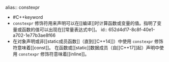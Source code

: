 alias:: constexpr

- #C++keyword
- `constexpr` 修饰符用来声明可以在[[编译]]时计算函数或变量的值。指明了变量或函数的值可以出现在[[常量表达式中]]。
  id:: 652d4d17-8c8f-40e1-a702-1e77b3ae8f66
- 在对象声明或非[[static成员函数]]（直到[[C++14]]）中使用 `constexpr` 修饰符意味着[[const]]。
  在函数或[[static]]数据成员（自[[C++17]]起）声明中使用 `constexpr` 修饰符意味着[[inline]]。